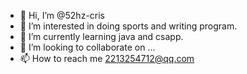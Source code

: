 - 👋 Hi, I’m @52hz-cris
- 👀 I’m interested in doing sports and writing program.
- 🌱 I’m currently learning java and csapp.
- 💞️ I’m looking to collaborate on ...
- 📫 How to reach me 2213254712@qq.com

<!---
52hz-cris/52hz-cris is a ✨ special ✨ repository because its `README.md` (this file) appears on your GitHub profile.
You can click the Preview link to take a look at your changes.
--->
